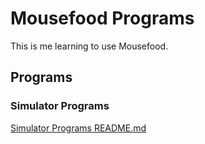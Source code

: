 # Mousefood Programs 

This is me learning to use Mousefood. 

## Programs 

### Simulator Programs

[Simulator Programs README.md](./Simulator_Programs/README.md)
